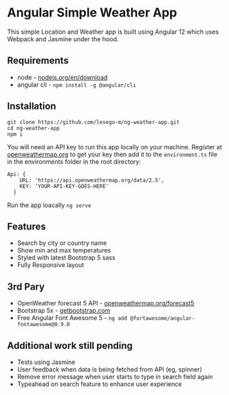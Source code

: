 # Angular Simple Weather App

This simple Location and Weather app is built using Angular 12 which uses Webpack and Jasmine under the hood.

## Requirements

- node - [nodejs.org/en/download](https://nodejs.org/en/download/)
- angular cli - `npm install -g @angular/cli`


## Installation

```
git clone https://github.com/lesego-m/ng-weather-app.git
cd ng-weather-app
npm i
```

You will need an API key to run this app locally on your machine. Register at [openweathermap.org](https://openweathermap.org) to get your key then add it to the `environment.ts` file in the environments folder in the root directory:

```
Api: {
    URL: 'https://api.openweathermap.org/data/2.5',
    KEY: 'YOUR-API-KEY-GOES-HERE'
  }
```

Run the app loacally
`ng serve`

## Features

- Search by city or country name
- Show min and max temperatures
- Styled with latest Bootstrap 5 sass
- Fully Responsive layout

## 3rd Pary

- OpenWeather forecast 5 API - [openweathermap.org/forecast5](https://openweathermap.org/forecast5)
- Bootstrap 5x - [getbootstrap.com](https://getbootstrap.com/)
- Free Angular Font Awesome 5 - `ng add @fortawesome/angular-fontawesome@0.9.0`

## Additional work still pending

- Tests using Jasmine
- User feedback when data is being fetched from API (eg, spinner)
- Remove error message when user starts to type in search field again
- Typeahead on search feature to enhance user experience

